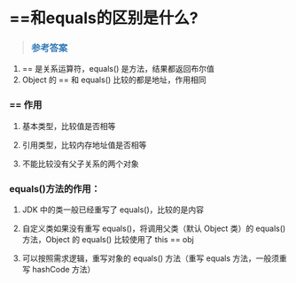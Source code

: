 # ==和equals的区别是什么?

> ### <font color=#337AB7> 参考答案</font> 

1. == 是关系运算符，equals() 是方法，结果都返回布尔值
2. Object 的 == 和 equals() 比较的都是地址，作用相同


### == 作用

1. 基本类型，比较值是否相等

2. 引用类型，比较内存地址值是否相等

3. 不能比较没有父子关系的两个对象

### equals()方法的作用：

1. JDK 中的类一般已经重写了 equals()，比较的是内容

2. 自定义类如果没有重写 equals()，将调用父类（默认 Object 类）的 equals() 方法，Object 的 equals() 比较使用了 this == obj

3. 可以按照需求逻辑，重写对象的 equals() 方法（重写 equals 方法，一般须重写 hashCode 方法）

